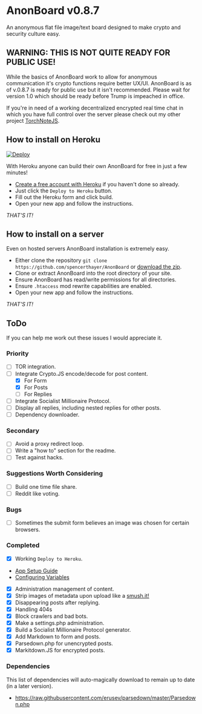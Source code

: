 # AnonBoard v0.8.7
An anonymous flat file image/text board designed to make crypto and security culture easy.

## WARNING: THIS IS NOT QUITE READY FOR PUBLIC USE!
While the basics of AnonBoard work to allow for anonymous communication it's crypto functions require better UX/UI. AnonBoard is as of v.0.8.7 is ready for public use but it isn't recommended. Please wait for version 1.0 which should be ready before Trump is impeached in office.

If you're in need of a working decentralized encrypted real time chat in which you have full control over the server please check out my other project [TorchNoteJS](https://github.com/spencerthayer/TorchNoteJS).

## How to install on Heroku
[![Deploy](https://www.herokucdn.com/deploy/button.png)](https://heroku.com/deploy?template=https://github.com/spencerthayer/AnonBoard)

With Heroku anyone can build their own AnonBoard for free in just a few minutes!
- [Create a free account with Heroku](https://signup.heroku.com/php) if you haven't done so already.
- Just click the `Deploy to Heroku` button.
- Fill out the Heroku form and click build.
- Open your new app and follow the instructions.

_THAT'S IT!_

## How to install on a server
Even on hosted servers AnonBoard installation is extremely easy.
- Either clone the repository `git clone https://github.com/spencerthayer/AnonBoard` or [download the zip](https://github.com/spencerthayer/AnonBoard/archive/master.zip).
- Clone or extract AnonBoard into the root directory of your site.
- Ensure AnonBoard has read/write permissions for all directories.
- Ensure `.htaccess` mod rewrite capabilities are enabled.
- Open your new app and follow the instructions.

_THAT'S IT!_

## ToDo
If you can help me work out these issues I would appreciate it.

### Priority
- [ ] TOR integration.
- [ ] Integrate Crypto.JS encode/decode for post content.
    - [x] For Form
    - [x] For Posts
    - [ ] For Replies
- [ ] Integrate Socialist Millionaire Protocol.
- [ ] Display all replies, including nested replies for other posts.
- [ ] Dependency downloader.

### Secondary
- [ ] Avoid a proxy redirect loop.
- [ ] Write a "how to" section for the readme.
- [ ] Test against hacks.

### Suggestions Worth Considering
- [ ] Build one time file share.
- [ ] Reddit like voting.

### Bugs
- [ ] Sometimes the submit form believes an image was chosen for certain browsers.

### Completed
- [x] Working `Deploy to Heroku`.
 - [App Setup Guide](https://devcenter.heroku.com/articles/setting-up-apps-using-the-heroku-platform-api#creating-an-app-setup)
 - [Configuring Variables](https://devcenter.heroku.com/articles/config-vars)

- [x] Administration management of content.
- [x] Strip images of metadata upon upload like a [smush.it!](https://github.com/davgothic/SmushIt)
- [x] Disappearing posts after replying.
- [x] Handling 404s
- [x] Block crawlers and bad bots.
- [x] Make a settings.php administration.
- [x] Build a Socialist Millionaire Protocol generator.
- [x] Add Markdown to form and posts.
 - [x] Parsedown.php for unencrypted posts.
 - [x] Markitdown.JS for encrypted posts.

### Dependencies
This list of dependencies will auto-magically download to remain up to date (in a later version).

- https://raw.githubusercontent.com/erusev/parsedown/master/Parsedown.php
